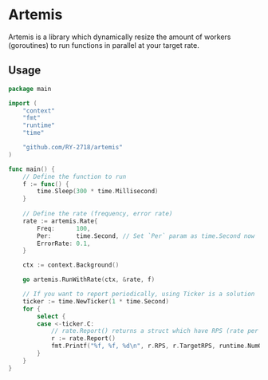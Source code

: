 # Artemis

Artemis is a library which dynamically resize the amount of workers (goroutines)
to run functions in parallel at your target rate.

## Usage

```go
package main

import (
	"context"
	"fmt"
	"runtime"
	"time"

	"github.com/RY-2718/artemis"
)

func main() {
	// Define the function to run
	f := func() {
		time.Sleep(300 * time.Millisecond)
	}
	
	// Define the rate (frequency, error rate)
	rate := artemis.Rate{
		Freq:      100,
		Per:       time.Second, // Set `Per` param as time.Second now
		ErrorRate: 0.1,
	}

	ctx := context.Background()

	go artemis.RunWithRate(ctx, &rate, f)

    // If you want to report periodically, using Ticker is a solution
	ticker := time.NewTicker(1 * time.Second)
	for {
		select {
		case <-ticker.C:
			// rate.Report() returns a struct which have RPS (rate per second), TargetRPS
			r := rate.Report()
			fmt.Printf("%f, %f, %d\n", r.RPS, r.TargetRPS, runtime.NumGoroutine())
		}
	}
}
```
